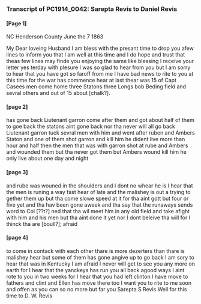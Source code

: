 ### Transcript of PC1914_0042: Sarepta Revis to Daniel Revis   

#### [Page 1]
NC Henderson County June the 7 1863

My Dear loveing Husband   I am bless with the presant   time to drop you afew lines   to inform you that I am   well at this time and I   do hope and trust that   theas few lines may finde   you enjoying the same like   blessing  I receive your letter   yes terday with plesure   I was so glad to hear from   you but I am sorry to hear   that you have got so faroff   from me  I have bad news   to rite to you at this time   for the war has commence   hear at last  thear was 15   of Capt Casees men come   home  three Statons  three   Longs  bob Beding field   and sevral others and   out of 15 about [chalk?].   

#### [page 2]   

has gone back  Liutenant   garron come after them   and got about half of them   to goe back  the statons   aint gone back nor tha   never will all go back   Liutenant garron tuck   sevral men with him   and went after ruben   and Ambers Staton   and one of them shot   garron and kill him   he dident live more than   hour and half  then the   men that was with garron   shot at rube and   Ambers and wounded   them but tha never got   them but Ambers wound   kill him  he only live   about one day and night    

#### [page 3]

and rube was wouned in the   shoulders and I dont no   whear he is  I hear that   the men is runing a   way fast hear of late and   the malishey is out a   trying to gether them   up but tha come slowe   speed at it for tha aint   gott but four or   five yet and tha hav   been gone aweek and tha   say that the runaways   sends word to Col   [??t?] ned that tha wil   meet him in any old   field and take afight   with him and his men   but tha aint done it yet   nor I dont beleive tha   will for I thinck tha    are [boull?]; afraid   

#### [page 4]

to come in contack with   each other  thare is   more dezerters than   thare is malishey hear   but some of them has   gone angive up to go back   I am sory to hear that   was in Kentucky   I am afraid I never   will get to see you any   more on earth for I hear   that the yanckeys has   run you all back agood   ways  I aint rote to you   in two weeks for I hear   that you had left clinton   I have move to fathers and   clint and Ellen has move   there too  I want you to rite   to me soon and offen as you   can  so no more but far you Sarepta S Revis   Well for this time  to D. W. Revis